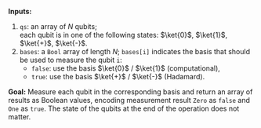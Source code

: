 **Inputs:**

1. `qs`: an array of $N$ qubits;  
   each qubit is in one of the following states: $\ket{0}$, $\ket{1}$, $\ket{+}$, $\ket{-}$. 
2. `bases`: a `Bool` array of length $N$; 
   `bases[i]` indicates the basis that should be used to measure the qubit `i`:
    * `false`: use the basis $\ket{0}$ / $\ket{1}$ (computational),
    * `true`: use the basis $\ket{+}$ / $\ket{-}$ (Hadamard).

**Goal:**  Measure each qubit in the corresponding basis and return an array of results as Boolean values, encoding measurement result `Zero` as `false` and `One` as `true`. 
The state of the qubits at the end of the operation does not matter.

